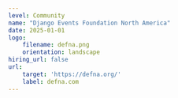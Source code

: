```yaml
---
level: Community
name: "Django Events Foundation North America"
date: 2025-01-01
logo:
    filename: defna.png
    orientation: landscape
hiring_url: false
url:
    target: 'https://defna.org/'
    label: defna.com
---
```

